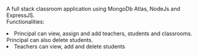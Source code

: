 A full stack classroom application using MongoDb Atlas, NodeJs and ExpressJS. <br>
Functionalities: <br>
<li> 
  Principal can view, assign and add teachers, students and classrooms. Principal can also delete students.
</li>
<li>
  Teachers can view, add and delete students
</li>
